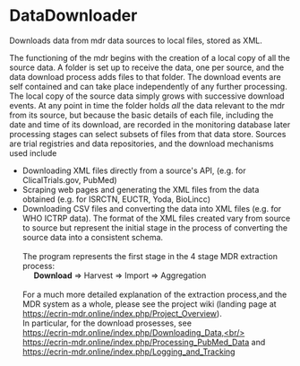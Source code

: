 # DataDownloader
Downloads data from mdr data sources to local files, stored as XML.

The functioning of the mdr begins with the creation of a local copy of all the source data. A folder is set up to receive the data, one per source, and the data download process adds files to that folder. The download events are self contained and can take place independently of any further processing. The local copy of the source data simply grows with successive download events. At any point in time the folder holds *all* the data relevant to the mdr from its source, but because the basic details of each file, including the date and time of its download, are recorded in the monitoring database later processing stages can select subsets of files from that data store. Sources are trial registries and data repositories, and the download mechanisms used include
* Downloading XML files directly from a source's API, (e.g. for ClicalTrials.gov, PubMed)
* Scraping web pages and generating the XML files from the data obtained (e.g. for ISRCTN, EUCTR, Yoda, BioLincc)
* Downloading CSV files and converting the data into XML files (e.g. for WHO ICTRP data).
The format of the XML files created vary from source to source but represent the initial stage in the process of converting the source data into a consistent schema.<br/><br/>
The program represents the first stage in the 4 stage MDR extraction process:<br/>
&nbsp;&nbsp;&nbsp;&nbsp;&nbsp;**Download** => Harvest => Import => Aggregation<br/><br/>
For a much more detailed explanation of the extraction process,and the MDR system as a whole, please see the project wiki (landing page at https://ecrin-mdr.online/index.php/Project_Overview).<br/>
In particular, for the download prosesses, see<br/>
https://ecrin-mdr.online/index.php/Downloading_Data,<br/>
https://ecrin-mdr.online/index.php/Processing_PubMed_Data and <br/>
https://ecrin-mdr.online/index.php/Logging_and_Tracking<br/>

